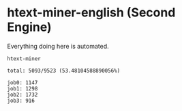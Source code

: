 # htext-miner-english (Second Engine)

Everything doing here is automated.

```
htext-miner

total: 5093/9523 (53.48104588890056%)

job0: 1147
job1: 1298
job2: 1732
job3: 916
```